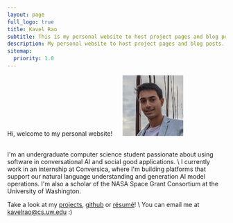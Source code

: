 ```yaml
---
layout: page
full_logo: true
title: Kavel Rao
subtitle: This is my personal website to host project pages and blog posts.
description: My personal website to host project pages and blog posts.
sitemap:
  priority: 1.0
---
```

<div style="align-items: center;" flex>
<div style="display: inline-block; vertical-align: bottom;"><p class="describe-text" style="margin-bottom: 0">Hi, welcome to my personal website!</p></div>
<div style="display: inline-block; vertical-align: middle; margin-left: 20px"><img src="/assets/img/personal-photo.jpg" style="width:10em"/></div>
</div>

<br>

I'm an undergraduate computer science student passionate about using software in conversational AI and social good applications. \\
I currently work in an internship at Conversica, where I'm building platforms that support our natural language understanding and generation AI model operations. I'm also a scholar of the NASA Space Grant Consortium at the University of Washington.

Take a look at my [projects](/projects), [github](github.com/kavelrao) or [r&eacute;sum&eacute;](/assets/files/resume.pdf)! \\
You can email me at [kavelrao@cs.uw.edu](kavelrao@cs.uw.edu) :)

<br>
<br>
<br>
<br>
<br>
<br>
<br>
